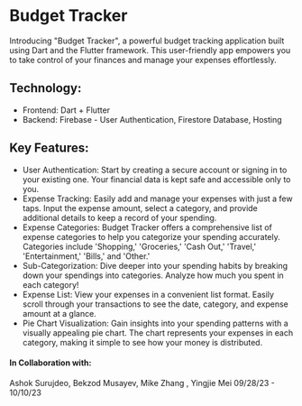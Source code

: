 # Budget Tracker

Introducing "Budget Tracker", a powerful budget tracking application built using Dart and the Flutter framework. This user-friendly app empowers you to take control of your finances and manage your expenses effortlessly.

## Technology:
- Frontend: Dart + Flutter
- Backend: Firebase - User Authentication, Firestore Database, Hosting

## Key Features:
- User Authentication: Start by creating a secure account or signing in to your existing one. Your financial data is kept safe and accessible only to you.
- Expense Tracking: Easily add and manage your expenses with just a few taps. Input the expense amount, select a category, and provide additional details to keep a record of your spending.
- Expense Categories: Budget Tracker offers a comprehensive list of expense categories to help you categorize your spending accurately. Categories include 'Shopping,' 'Groceries,' 'Cash Out,' 'Travel,' 'Entertainment,' 'Bills,' and 'Other.'
- Sub-Categorization: Dive deeper into your spending habits by breaking down your spendings into categories. Analyze how much you spent in each category!
- Expense List: View your expenses in a convenient list format. Easily scroll through your transactions to see the date, category, and expense amount at a glance.
- Pie Chart Visualization: Gain insights into your spending patterns with a visually appealing pie chart. The chart represents your expenses in each category, making it simple to see how your money is distributed.

#### In Collaboration with: 
Ashok Surujdeo, Bekzod Musayev, Mike Zhang , Yingjie Mei 
09/28/23 - 10/10/23
